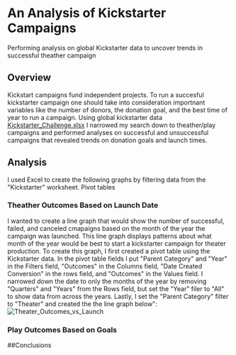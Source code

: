 # An Analysis of Kickstarter Campaigns
Performing analysis on global Kickstarter data to uncover trends in successful theather campaign 
## Overview 
Kickstart campaigns fund independent projects. To run a succesful kickstarter campaign one should take into consideration importnant variables like the number of donors, the donation goal, and the best time of year to run a campaign. Using global kickstarter data [Kickstarter_Challenge.xlsx](https://github.com/godak9/kickstarter-analysis/files/8904230/Kickstarter_Challenge.xlsx) I narrowed my search down to theather/play campaigns and performed analyses on successful and unsuccessful campaigns that revealed trends on donation goals and launch times. 
## Analysis
I used Excel to create the following graphs by filtering data from the "Kickstarter" worksheet. Pivot tables 
### Theather Outcomes Based on Launch Date
I wanted to create a line graph that would show the number of successful, failed, and canceled cmapaigns based on the month of the year the campaign was launched. This line graph displays patterns about what month of the year would be best to start a kickstarter campaign for theater production. To create this graph, I first created a pivot table using the Kickstarter data. In the pivot table fields I put "Parent Category" and "Year" in the Filters field, "Outcomes" in the Columns field, "Date Created Conversion" in the rows field, and "Outcomes" in the Values field. I narrowed down the date to only the months of the year by removing "Quarters" and "Years" from the Rows field, but set the "Year" filer to "All" to show data from across the years. Lastly, I set the "Parent Category" filter to "Theater" and created the the line graph below":
![Theater_Outcomes_vs_Launch ](https://user-images.githubusercontent.com/104794100/173905082-b5763cda-8f1b-4f2a-98bb-0d20cfc6d1c9.png)

### Play Outcomes Based on Goals
##Conclusions 
